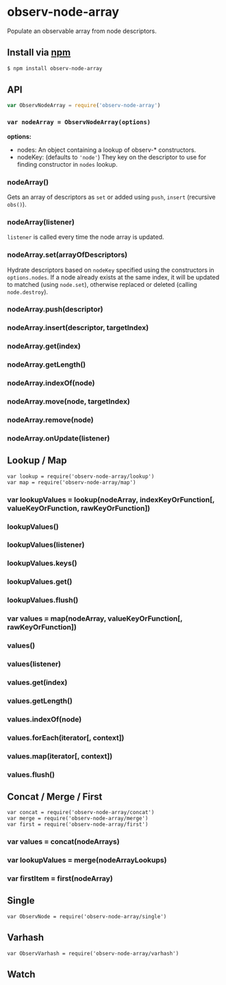 observ-node-array
===

Populate an observable array from node descriptors.

## Install via [npm](https://npmjs.org/package/observ-node-array)

```bash
$ npm install observ-node-array
```

## API

```js
var ObservNodeArray = require('observ-node-array')
```

### `var nodeArray = ObservNodeArray(options)`

**options:**
 - nodes: An object containing a lookup of observ-* constructors.
 - nodeKey: (defaults to `'node'`) They key on the descriptor to use for finding constructor in `nodes` lookup.

### nodeArray()

Gets an array of descriptors as `set` or added using `push`, `insert` (recursive `obs()`).

### nodeArray(listener)

`listener` is called every time the node array is updated.

### nodeArray.set(arrayOfDescriptors)

Hydrate descriptors based on `nodeKey` specified using the constructors in `options.nodes`. If a node already exists at the same index, it will be updated to matched (using `node.set`), otherwise replaced or deleted (calling `node.destroy`).

### nodeArray.push(descriptor)

### nodeArray.insert(descriptor, targetIndex)

### nodeArray.get(index)

### nodeArray.getLength()

### nodeArray.indexOf(node)

### nodeArray.move(node, targetIndex)

### nodeArray.remove(node)

### nodeArray.onUpdate(listener)

## Lookup / Map

```
var lookup = require('observ-node-array/lookup')
var map = require('observ-node-array/map')
```

### var lookupValues = lookup(nodeArray, indexKeyOrFunction[, valueKeyOrFunction, rawKeyOrFunction])

### lookupValues()

### lookupValues(listener)

### lookupValues.keys()

### lookupValues.get()

### lookupValues.flush()

### var values = map(nodeArray, valueKeyOrFunction[, rawKeyOrFunction])

### values()

### values(listener)

### values.get(index)

### values.getLength()

### values.indexOf(node)

### values.forEach(iterator[, context])

### values.map(iterator[, context])

### values.flush()

## Concat / Merge / First

```
var concat = require('observ-node-array/concat')
var merge = require('observ-node-array/merge')
var first = require('observ-node-array/first')
```

### var values = concat(nodeArrays)

### var lookupValues = merge(nodeArrayLookups)

### var firstItem = first(nodeArray)

## Single

```
var ObservNode = require('observ-node-array/single')
```

## Varhash

```
var ObservVarhash = require('observ-node-array/varhash')
```

## Watch